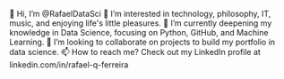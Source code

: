 👋 Hi, I’m @RafaelDataSci
👀 I’m interested in technology, philosophy, IT, music, and enjoying life's little pleasures.
🌱 I’m currently deepening my knowledge in Data Science, focusing on Python, GitHub, and Machine Learning.
💞️ I’m looking to collaborate on projects to build my portfolio in data science.
📫 How to reach me?
Check out my LinkedIn profile at linkedin.com/in/rafael-q-ferreira


<!---
RafaelDataSci/RafaelDataSci is a ✨ special ✨ repository because its `README.md` (this file) appears on your GitHub profile.
You can click the Preview link to take a look at your changes.
--->
